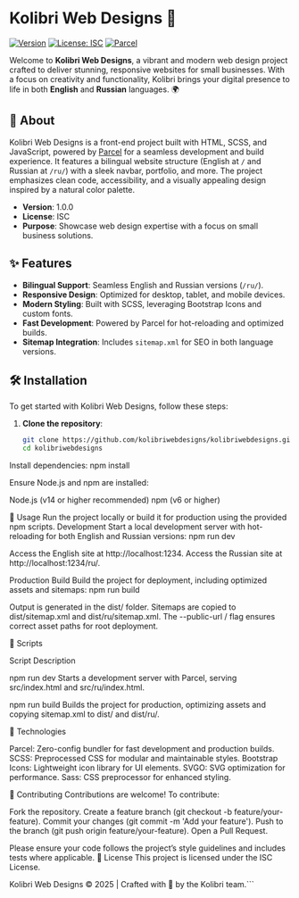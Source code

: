 # Kolibri Web Designs 🌿

[![Version](https://img.shields.io/badge/version-1.0.0-34856f.svg)](https://github.com/kolibriwebdesigns/kolibriwebdesigns)
[![License: ISC](https://img.shields.io/badge/License-ISC-e44c59.svg)](https://opensource.org/licenses/ISC)
[![Parcel](https://img.shields.io/badge/Built%20with-Parcel-0e241f.svg)](https://parceljs.org/)

Welcome to **Kolibri Web Designs**, a vibrant and modern web design project crafted to deliver stunning, responsive websites for small businesses. With a focus on creativity and functionality, Kolibri brings your digital presence to life in both **English** and **Russian** languages. 🌍

## 📖 About

Kolibri Web Designs is a front-end project built with HTML, SCSS, and JavaScript, powered by [Parcel](https://parceljs.org/) for a seamless development and build experience. It features a bilingual website structure (English at `/` and Russian at `/ru/`) with a sleek navbar, portfolio, and more. The project emphasizes clean code, accessibility, and a visually appealing design inspired by a natural color palette.

- **Version**: 1.0.0
- **License**: ISC
- **Purpose**: Showcase web design expertise with a focus on small business solutions.

## ✨ Features

- **Bilingual Support**: Seamless English and Russian versions (`/ru/`).
- **Responsive Design**: Optimized for desktop, tablet, and mobile devices.
- **Modern Styling**: Built with SCSS, leveraging Bootstrap Icons and custom fonts.
- **Fast Development**: Powered by Parcel for hot-reloading and optimized builds.
- **Sitemap Integration**: Includes `sitemap.xml` for SEO in both language versions.

## 🛠️ Installation

To get started with Kolibri Web Designs, follow these steps:

1. **Clone the repository**:
   ```bash
   git clone https://github.com/kolibriwebdesigns/kolibriwebdesigns.git
   cd kolibriwebdesigns


Install dependencies:
npm install


Ensure Node.js and npm are installed:

Node.js (v14 or higher recommended)
npm (v6 or higher)



🚀 Usage
Run the project locally or build it for production using the provided npm scripts.
Development
Start a local development server with hot-reloading for both English and Russian versions:
npm run dev


Access the English site at http://localhost:1234.
Access the Russian site at http://localhost:1234/ru/.

Production Build
Build the project for deployment, including optimized assets and sitemaps:
npm run build


Output is generated in the dist/ folder.
Sitemaps are copied to dist/sitemap.xml and dist/ru/sitemap.xml.
The --public-url / flag ensures correct asset paths for root deployment.

📜 Scripts



Script
Description



npm run dev
Starts a development server with Parcel, serving src/index.html and src/ru/index.html.


npm run build
Builds the project for production, optimizing assets and copying sitemap.xml to dist/ and dist/ru/.


🧰 Technologies

Parcel: Zero-config bundler for fast development and production builds.
SCSS: Preprocessed CSS for modular and maintainable styles.
Bootstrap Icons: Lightweight icon library for UI elements.
SVGO: SVG optimization for performance.
Sass: CSS preprocessor for enhanced styling.

🤝 Contributing
Contributions are welcome! To contribute:

Fork the repository.
Create a feature branch (git checkout -b feature/your-feature).
Commit your changes (git commit -m 'Add your feature').
Push to the branch (git push origin feature/your-feature).
Open a Pull Request.

Please ensure your code follows the project’s style guidelines and includes tests where applicable.
📄 License
This project is licensed under the ISC License.

Kolibri Web Designs © 2025 | Crafted with 🌱 by the Kolibri team.```

